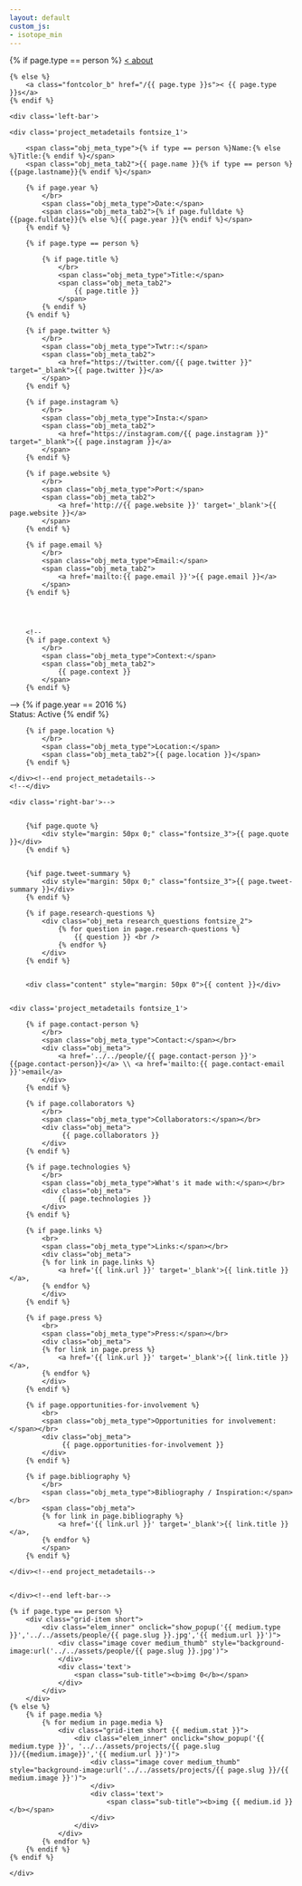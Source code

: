 ```yaml
---
layout: default
custom_js:
- isotope_min
---
```



<script type="text/javascript">
	function show_popup(type,image,url){
		$('.media_popup').show();
		var content_w = 0;
		var content_h = 0;
		var content = new Image();
		content.onload = function() {
			content_w = this.width;
			content_h = this.height;
			if(content_h > $('.media_popup .inner').height()){
				content.height = $('.media_popup .inner').height();
			}
		}

		content.src = image;
		if(type == "vimeo"){
			content = '<iframe src="'+url+'" width="640" height="360" frameborder="0" webkitallowfullscreen mozallowfullscreen allowfullscreen></iframe>'
		}
		$('.media_popup .inner').html(content);
	}
	function hide_popup(){
		$('.media_popup').hide();
	}
	function myFunction(){
		console.log('load')
	}
</script>


<div class="nav fontsize_1">
	{% if page.type == person %}
		<a class="fontcolor_b" href="/about">< about</a>
	
	{% else %}
		<a class="fontcolor_b" href="/{{ page.type }}s">< {{ page.type }}s</a>
	{% endif %} 
</div>


<div class='project'>
<div class='project_left'><div class='project_inner'>

	<div class='left-bar'>
	
	<div class='project_metadetails fontsize_1'>
	
		<span class="obj_meta_type">{% if type == person %}Name:{% else %}Title:{% endif %}</span>
		<span class="obj_meta_tab2">{{ page.name }}{% if type == person %} {{page.lastname}}{% endif %}</span>

		{% if page.year %}
			</br>
			<span class="obj_meta_type">Date:</span>
			<span class="obj_meta_tab2">{% if page.fulldate %}{{page.fulldate}}{% else %}{{ page.year }}{% endif %}</span>
		{% endif %}

		{% if page.type == person %}
	
			{% if page.title %}
				</br>
				<span class="obj_meta_type">Title:</span>
				<span class="obj_meta_tab2">
					{{ page.title }}
				</span>
			{% endif %}
		{% endif %}
		
		{% if page.twitter %}
			</br>
			<span class="obj_meta_type">Twtr::</span>
			<span class="obj_meta_tab2">
				<a href="https://twitter.com/{{ page.twitter }}" target="_blank">{{ page.twitter }}</a>
			</span>
		{% endif %}	

		{% if page.instagram %}
			</br>
			<span class="obj_meta_type">Insta:</span>
			<span class="obj_meta_tab2">
				<a href="https://instagram.com/{{ page.instagram }}" target="_blank">{{ page.instagram }}</a>
			</span>
		{% endif %}	
		
		{% if page.website %}
			</br>
			<span class="obj_meta_type">Port:</span>
			<span class="obj_meta_tab2">
				<a href='http://{{ page.website }}' target='_blank'>{{ page.website }}</a>
			</span>
		{% endif %}

		{% if page.email %}
			</br>
			<span class="obj_meta_type">Email:</span>
			<span class="obj_meta_tab2">
				<a href='mailto:{{ page.email }}'>{{ page.email }}</a>
			</span>
		{% endif %}		




		<!--				
		{% if page.context %}
			</br>
			<span class="obj_meta_type">Context:</span>
			<span class="obj_meta_tab2">
				{{ page.context }}
			</span>
		{% endif %}
-->
		{% if page.year == 2016 %}
			</br>
			<span class="obj_meta_type">Status:</span>
			<span class="obj_meta_tab2">Active</span>
		{% endif %}	


		{% if page.location %}
			</br>
			<span class="obj_meta_type">Location:</span>
			<span class="obj_meta_tab2">{{ page.location }}</span>
		{% endif %}	
					
	</div><!--end project_metadetails-->	
	<!--</div>
	
	<div class='right-bar'>-->


		{%if page.quote %}
			<div style="margin: 50px 0;" class="fontsize_3">{{ page.quote }}</div>
		{% endif %}
		
			
		{%if page.tweet-summary %}
			<div style="margin: 50px 0;" class="fontsize_3">{{ page.tweet-summary }}</div>
		{% endif %}
	
		{% if page.research-questions %}
			<div class="obj_meta research_questions fontsize_2">
				{% for question in page.research-questions %}
					{{ question }} <br />
				{% endfor %}
			</div>
		{% endif %}	
	
		
		<div class="content" style="margin: 50px 0">{{ content }}</div>
	

	<div class='project_metadetails fontsize_1'>
			
		{% if page.contact-person %}
			</br>
			<span class="obj_meta_type">Contact:</span></br>
			<div class="obj_meta">
				<a href='../../people/{{ page.contact-person }}'>{{page.contact-person}}</a> \\ <a href='mailto:{{ page.contact-email }}'>email</a>
			</div>
		{% endif %}
		
		{% if page.collaborators %}
			</br>
			<span class="obj_meta_type">Collaborators:</span></br>
			<div class="obj_meta">
				 {{ page.collaborators }}
			</div>
		{% endif %}				
		
		{% if page.technologies %}
			</br>
			<span class="obj_meta_type">What's it made with:</span></br>
			<div class="obj_meta">
				{{ page.technologies }}
			</div>
		{% endif %}

		{% if page.links %}
			<br>
			<span class="obj_meta_type">Links:</span></br>
			<div class="obj_meta">
			{% for link in page.links %}
				<a href='{{ link.url }}' target='_blank'>{{ link.title }}</a>,
			{% endfor %}
			</div>
		{% endif %}		

		{% if page.press %}
			<br>
			<span class="obj_meta_type">Press:</span></br>
			<div class="obj_meta">
			{% for link in page.press %}
				<a href='{{ link.url }}' target='_blank'>{{ link.title }}</a>,
			{% endfor %}
			</div>
		{% endif %}		

		{% if page.opportunities-for-involvement %}
			<br>
			<span class="obj_meta_type">Opportunities for involvement:</span></br>
			<div class="obj_meta">
				 {{ page.opportunities-for-involvement }}			
			</div>
		{% endif %}		
			
		{% if page.bibliography %}
			</br>
			<span class="obj_meta_type">Bibliography / Inspiration:</span></br>
			<span class="obj_meta">
			{% for link in page.bibliography %}
				<a href='{{ link.url }}' target='_blank'>{{ link.title }}</a>,
			{% endfor %}
			</span>
		{% endif %}	

	</div><!--end project_metadetails-->	

		
	</div><!--end left-bar-->

</div></div><!--end .project_left .project_inner-->

<div class='project_right fontsize_1'><div class='project_inner'>
	<div class="grid-sizer"></div>
	
	{% if page.type == person %}
		<div class="grid-item short">
			<div class="elem_inner" onclick="show_popup('{{ medium.type }}','../../assets/people/{{ page.slug }}.jpg','{{ medium.url }}')">
				<div class="image cover medium_thumb" style="background-image:url('../../assets/people/{{ page.slug }}.jpg')">
				</div>
				<div class='text'>
					<span class="sub-title"><b>img 0</b></span>
				</div>
			</div>	
		</div>
	{% else %}
		{% if page.media %}
			{% for medium in page.media %}
				<div class="grid-item short {{ medium.stat }}">
					<div class="elem_inner" onclick="show_popup('{{ medium.type }}', '../../assets/projects/{{ page.slug }}/{{medium.image}}','{{ medium.url }}')">
						<div class="image cover medium_thumb" style="background-image:url('../../assets/projects/{{ page.slug }}/{{ medium.image }}')">
						</div>
						<div class='text'>
							<span class="sub-title"><b>img {{ medium.id }}</b></span>
						</div>
					</div>	
				</div>
			{% endfor %}
		{% endif %}	
	{% endif %}

</div></div><!--end .project_right .project_inner-->



</div>
<style>

</style>


<div class="media_popup" onclick="hide_popup()">
	<div class="inner">

	</div>
</div>






